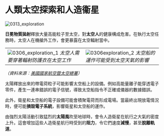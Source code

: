 # 人類太空探索和人造衞星

![0313_exploration](./static/0313_exploration.png)

**日冕物質拋射**釋放大量高能粒子至太空，對**太空人**的健康構成危害。在執行太空任務時，太空人在機艙外工作，會更暴露在太空輻射當中。

|                                                              |                                                              |
| ------------------------------------------------------------ | ------------------------------------------------------------ |
| ![0306_exploration_1](./static/0306_exploration_1.jpg) *太空人需要穿著輻射防護衣在太空工作* | ![0306exploration_2](./static/0306exploration_2.jpg) *太空船的運作可能受到太空天氣的影響* |

*（資料來源︰[美國國家航空暨太空總署](https://www.nasa.gov/index.html)）*

太陽釋放出來的帶電荷粒子可能影響太空船上的設備。例如高能量離子能穿透電子零件，產生一連串錯誤的電子信號，導致太空船指令不正確或儀器的數據錯誤。

此外，衛星和太空船的電子設備可能會積聚電荷而形成電場。當最終出現放電情況時，便可能**損毀電子系統**，影響衛星和太空船的運作。

由強烈太陽活動引致猛烈的**太陽風**吹至地球時，會令人造衛星在航行之大氣的密度上升。這會增加這些人造衛星航行時受到的**阻力**，令它們速度**減慢**，甚至**脫離軌道**。
